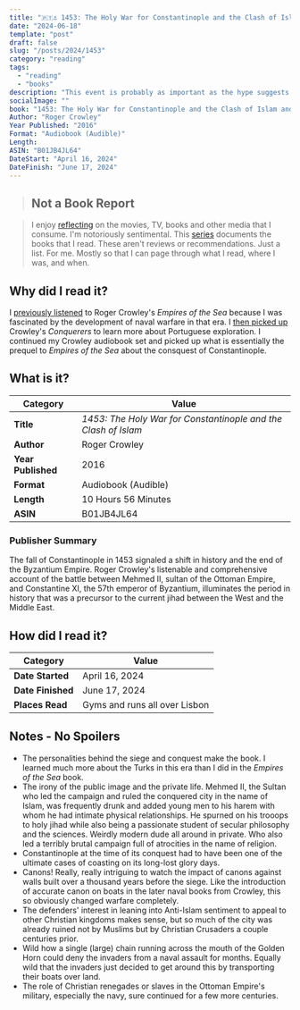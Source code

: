 ```yaml
---
title: "🇵🇹⚓ 1453: The Holy War for Constantinople and the Clash of Islam and the West by Roger Crowley"
date: "2024-06-18"
template: "post"
draft: false
slug: "/posts/2024/1453"
category: "reading"
tags:
  - "reading"
  - "books"
description: "This event is probably as important as the hype suggests."
socialImage: ""
book: "1453: The Holy War for Constantinople and the Clash of Islam and the West"
Author: "Roger Crowley"
Year Published: "2016"
Format: "Audiobook (Audible)"
Length:
ASIN: "B01JB4JL64"
DateStart: "April 16, 2024"
DateFinish: "June 17, 2024"
---
```


> ## Not a Book Report

> I enjoy [reflecting](https://blog.samrhea.com/posts/2019/analyze-media-habits) on the movies, TV, books and other media that I consume. I'm notoriously sentimental. This [series](https://blog.samrhea.com/category/reading) documents the books that I read. These aren't reviews or recommendations. Just a list. For me. Mostly so that I can page through what I read, where I was, and when.

## Why did I read it?

I [previously listened](https://blog.samrhea.com/posts/2023/empires-of-the-sea) to Roger Crowley's _Empires of the Sea_ because I was fascinated by the development of naval warfare in that era. I [then picked up](https://blog.samrhea.com/posts/2024/conquerers) Crowley's _Conquerers_ to learn more about Portuguese exploration. I continued my Crowley audiobook set and picked up what is essentially the prequel to _Empires of the Sea_ about the consquest of Constantinople.

## What is it?

|Category|Value|
|---|---|
|**Title**|*1453: The Holy War for Constantinople and the Clash of Islam*|
|**Author**|Roger Crowley|
|**Year Published**|2016|
|**Format**|Audiobook (Audible)|
|**Length**|10 Hours 56 Minutes|
|**ASIN**|B01JB4JL64|

### Publisher Summary

The fall of Constantinople in 1453 signaled a shift in history and the end of the Byzantium Empire. Roger Crowley's listenable and comprehensive account of the battle between Mehmed II, sultan of the Ottoman Empire, and Constantine XI, the 57th emperor of Byzantium, illuminates the period in history that was a precursor to the current jihad between the West and the Middle East.

## How did I read it?

|Category|Value|
|---|---|
|**Date Started**|April 16, 2024|
|**Date Finished**|June 17, 2024|
|**Places Read**|Gyms and runs all over Lisbon|

## Notes - No Spoilers

* The personalities behind the siege and conquest make the book. I learned much more about the Turks in this era than I did in the _Empires of the Sea_ book.
* The irony of the public image and the private life. Mehmed II, the Sultan who led the campaign and ruled the conquered city in the name of Islam, was frequently drunk and added young men to his harem with whom he had intimate physical relationships. He spurned on his trooops to holy jihad while also being a passionate student of secular philosophy and the sciences. Weirdly modern dude all around in private. Who also led a terribly brutal campaign full of atrocities in the name of religion.
* Constantinople at the time of its conquest had to have been one of the ultimate cases of coasting on its long-lost glory days.
* Canons! Really, really intriguing to watch the impact of canons against walls built over a thousand years before the siege. Like the introduction of accurate canon on boats in the later naval books from Crowley, this so obviously changed warfare completely.
* The defenders' interest in leaning into Anti-Islam sentiment to appeal to other Christian kingdoms makes sense, but so much of the city was already ruined not by Muslims but by Christian Crusaders a couple centuries prior.
* Wild how a single (large) chain running across the mouth of the Golden Horn could deny the invaders from a naval assault for months. Equally wild that the invaders just decided to get around this by transporting their boats over land.
* The role of Christian renegades or slaves in the Ottoman Empire's military, especially the navy, sure continued for a few more centuries.
